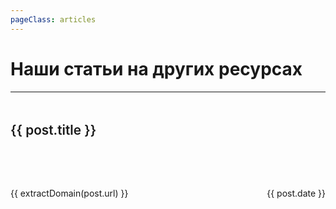 ```yaml
---
pageClass: articles
---
```


# Наши статьи на других ресурсах

------

<div v-for="(post, i) in posts" :key="i" class="post">
    <h3 class="title">
        <a :href="post.url" target="_blank" class="vp-external-link-icon">
        {{ post.title }}
        </a>
    </h3>
    <div class="content">
        <div class="image">
            <img :src="post.imageUrl" />
        </div>
        <div class="desc" v-html="post.desc">
        </div>
    </div>
    <div class="footer">
        <div class="source">            
            <a :href="post.url" target="_blank" class="vp-external-link-icon">
                {{ extractDomain(post.url) }}
            </a>
        </div>
        <div class="date">
            {{ post.date }}
        </div>
    </div>
</div>

<script setup>
    import { ref } from "vue";
    import { data as posts } from "./posts.data.js";
    const d = ref("some");

    function extractDomain(url) {
        if (!url) {
            return "";
        }
        // Remove protocol (http://, https://) if present
        const protocolIdx = url.indexOf('://');
        if (protocolIdx !== -1) {
            url = url.slice(protocolIdx + 3);
        }

        // Remove path and query parameters
        const pathIdx = url.indexOf('/');
        if (pathIdx !== -1) {
            url = url.slice(0, pathIdx);
        }

        // Split by dots and get the last two elements
        const domainParts = url.split('.').slice(-2);

        // Join the domain parts and return
        return domainParts.join('.');
    }

</script>

<style lang="scss" scoped>
    .post {
        border-bottom: 1px solid var(--vp-c-border);
        margin: 1rem 0 2rem;
        .title {
            font-size: 1.3rem;
            font-weight: 600;
            border-bottom: 1px solid var(--vp-c-divider);
            margin: 3rem 0 1rem;
            padding-bottom: 1rem;
            a {
                text-decoration: none;
                color: var(--vp-c-text-2);
                transition: color 0.3s easy-out;
                &:hover {
                    color: var(--vp-c-text-1);
                }
            }
        }        
        .content {
            display: flex;
            .image {
                flex: 1 1 30%;
                margin: 0 1rem 1rem 0;
            }
            .desc {
                flex: 1 1 70%;
            }
            @media (max-width: 768px) {
                & {
                    flex-direction: column;
                }
            }

        }
        .footer {
            display: flex;
            justify-content: space-between;
            padding: 2rem 0 0.5rem;
            color: var(--vp-c-text-3);
            a {
                color: var(--vp-c-text-3);
            }
        }
        
    }

</style>